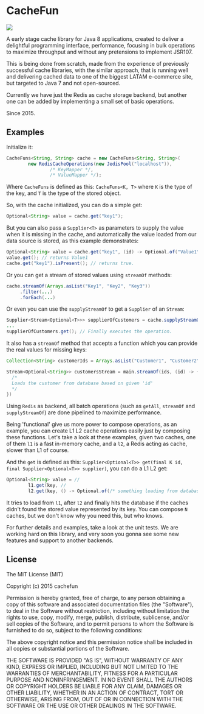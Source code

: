 CacheFun
=

![](https://travis-ci.org/thiagomoretto/cachefun.svg)

A early stage cache library for Java 8 applications, created to deliver a delightful programming interface, performance, focusing in bulk operations to maximize throughput and without any pretensions to implement JSR107.

This is being done from scratch, made from the experience of previously successful cache libraries, with the similar approach, that is running well and delivering cached data to one of the biggest LATAM e-commerce site, but targeted to Java 7 and not open-sourced.

Currently we have just the Redis as cache storage backend, but another one can be added by implementing a small set of basic operations.

Since 2015.

## Examples

Initialize it:

```java
CacheFuns<String, String> cache = new CacheFuns<String, String>(
        new RedisCacheOperations(new JedisPool("localhost")),
                /* KeyMapper */,
                /* ValueMapper */);
```

Where `CacheFuns` is defined as this: `CacheFuns<K, T>` where `K` is the type of the key, and `T` is the type of the stored object.

So, with the cache initialized, you can do a simple get:

```java
Optional<String> value = cache.get("key1");
```

But you can also pass a `Supplier<T>` as parameters to supply the value when it is missing in the cache, and  automatically the value loaded from our data source is stored, as this example demonstrates:

```java
Optional<String> value = cache.get("key1", (id) -> Optional.of("Value1"))
value.get(); // returns Value1
cache.get("key1").isPresent(); // returns true.
```

Or you can get a stream of stored values using `streamOf` methods:

```java
cache.streamOf(Arrays.asList("Key1", "Key2", "Key3"))
     .filter(...)
     .forEach(...)
```

Or even you can use the `supplyStreamOf` to get a `Supplier` of an `Stream`:

```java
Supplier<Stream<Optional<T>>> supplierOfCustomers = cache.supplyStreamOf(Arrays.asList("Customer1", "Customer2")
...
supplierOfCustomers.get(); // Finally executes the operation.
```

It also has a `streamOf` method that accepts a function which you can provide the real values for missing keys:

```java
Collection<String> customerIds = Arrays.asList("Customer1", "Customer2", "CustomerN")

Stream<Optional<String>> customersStream = main.streamOf(ids, (id) -> {
  /* 
  Loads the customer from database based on given 'id'
  */
})
```

Using `Redis` as backend, all batch operations (such as `getAll`, `streamOf` and `supplyStreamOf`) are done pipelined to maximize performance.

Being 'functional' give us more power to compose operations, as an example, you can create L1 L2 cache operations easily just by composing these functions. Let's take a look at these examples, given two caches, one of them `l1`  is a fast in-memory cache, and a `l2`, a Redis acting as cache, slower than L1 of course.

And the `get` is defined as this:  `Supplier<Optional<T>> get(final K id, final Supplier<Optional<T>> supplier)`, you can do a L1 L2 get:

```java
Optional<String> value = //
        l1.get(key, //
        l2.get(key, () -> Optional.of(/* something loading from database by example */))).get();
```

It tries to load from `l1`, after `l2` and finally hits the database if the caches didn't found the stored value represented by its key. You can compose `N` caches, but we don't know why you need this, but who knows.

For further details and examples, take a look at the unit tests. We are working hard on this library, and very soon you gonna see some new features and support to another backends.

## License

The MIT License (MIT)

Copyright (c) 2015 cachefun

Permission is hereby granted, free of charge, to any person obtaining a copy
of this software and associated documentation files (the "Software"), to deal
in the Software without restriction, including without limitation the rights
to use, copy, modify, merge, publish, distribute, sublicense, and/or sell
copies of the Software, and to permit persons to whom the Software is
furnished to do so, subject to the following conditions:

The above copyright notice and this permission notice shall be included in all
copies or substantial portions of the Software.

THE SOFTWARE IS PROVIDED "AS IS", WITHOUT WARRANTY OF ANY KIND, EXPRESS OR
IMPLIED, INCLUDING BUT NOT LIMITED TO THE WARRANTIES OF MERCHANTABILITY,
FITNESS FOR A PARTICULAR PURPOSE AND NONINFRINGEMENT. IN NO EVENT SHALL THE
AUTHORS OR COPYRIGHT HOLDERS BE LIABLE FOR ANY CLAIM, DAMAGES OR OTHER
LIABILITY, WHETHER IN AN ACTION OF CONTRACT, TORT OR OTHERWISE, ARISING FROM,
OUT OF OR IN CONNECTION WITH THE SOFTWARE OR THE USE OR OTHER DEALINGS IN THE
SOFTWARE.
